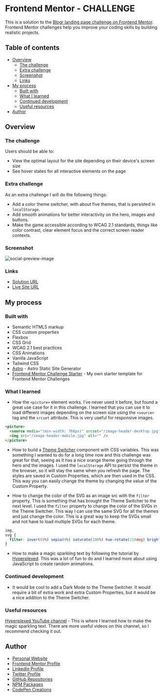 # Frontend Mentor - CHALLENGE

This is a solution to the [Blogr landing page challenge on Frontend Mentor](https://www.frontendmentor.io/challenges/blogr-landing-page-EX2RLAApP). Frontend Mentor challenges help you improve your coding skills by building realistic projects. 

## Table of contents

- [Overview](#overview)
    - [The challenge](#the-challenge)
    - [Extra challenge](#extra-challenge)
    - [Screenshot](#screenshot)
    - [Links](#links)
- [My process](#my-process)
    - [Built with](#built-with)
    - [What I learned](#what-i-learned)
    - [Continued development](#continued-development)
    - [Useful resources](#useful-resources)
- [Author](#author)

## Overview

### The challenge

Users should be able to:

- View the optimal layout for the site depending on their device's screen size
- See hover states for all interactive elements on the page

### Extra challenge

As an extra challenge I will do the following things:

- Add a color theme switcher, with about five themes, that is persisted in `localStorage`.
- Add smooth animations for better interactivity on the hero, images and buttons.
- Make the game accessible according to WCAG 2.1 standards, things like color contrast, clear element focus and the correct screen reader contexts.

### Screenshot

![social-preview-image](https://user-images.githubusercontent.com/3909046/202434010-6024a25e-2567-4455-ae20-fb18eaadd7c1.png)

### Links

- [Solution URL](https://www.frontendmentor.io/solutions/astro-wcag-accessibility-theme-switcher-intersectionobserver-api-46NWfLGB-z)
- [Live Site URL](https://markteekman.github.io/blogr-landing-page/)

## My process

### Built with

- Semantic HTML5 markup
- CSS custom properties
- Flexbox
- CSS Grid
- WCAG 2.1 best practices
- CSS Animations
- Vanilla JavaScript
- Tailwind CSS
- [Astro](https://astro.build) - Astro Static Site Generator
- [Frontend Mentor Challenge Starter](https://github.com/markteekman/frontend-mentor-challenge-starter) - My own starter template for Frontend Mentor Challenges

### What I learned

- How the `<picture>` element works. I've never used it before, but found a great use case for it in this challenge. I learned that you can use it to load different images depending on the screen size using the `<source>` tag and the `srcset` attribute. This is very useful for responsive images.

```html
<picture>
  <source media="(min-width: 768px)" srcset="/image-header-desktop.jpg" />
  <img src="/image-header-mobile.jpg" alt="" />
</picture>
```

- How to build a [Theme Switcher](https://github.com/markteekman/blogr-landing-page/blob/main/src/components/ThemeSwitcher.astro) component with CSS variables. This was something I wanted to do for a long time now and this challenge was great for that, seeing as it has a nice orange theme going through the hero and the images. I used the `localStorage` API to persist the theme in the browser, so it will stay the same when you refresh the page. The styles are saved in Custom Properties, which are then used in the CSS. This way you can easily change the theme by changing the value of the Custom Property.

- How to change the color of the SVG as an image src with the `filter` property. This is something that has brought the Theme Switcher to the next level. I used the `filter` property to change the color of the SVGs in the Theme Switcher. This way I can use the same SVG for all the themes and just change the color. This is a great way to keep the SVGs small and not have to load multiple SVGs for each theme.

```css
img,
svg {
  filter: invert(0%) sepia(0%) saturate(100%) hue-rotate(210deg) brightness(100%) contrast(100%);
}
```

- How to make a magic sparkling text by following the tutorial by [Hyperplexed](https://www.youtube.com/watch?v=yu0Cm4BqQv0). This was a lot of fun to do and I learned more about using JavaScript to create random animations.

### Continued development

- It would be cool to add a Dark Mode to the Theme Switcher. It would require a bit of extra work and extra Custom Properties, but it would be a nice addition to the Theme Switcher.

### Useful resources

[Hyperplexed YouTube channel](https://www.youtube.com/@Hyperplexed) - This is where I learned how to make the magic sparkling text. There are more useful videos on this channel, so I recommend checking it out.

## Author

- [Personal Website](https://www.markteekman.nl)
- [Frontend Mentor Profile](https://www.frontendmentor.io/profile/markteekman)
- [LinkedIn Profile](https://nl.linkedin.com/in/markteekman)
- [Twitter Profile](https://twitter.com/MarkTeekman)
- [GitHub Repositories](https://github.com/markteekman)
- [NPM Packages](https://www.npmjs.com/~markteekman)
- [CodePen Creations](https://codepen.io/markteekman)
